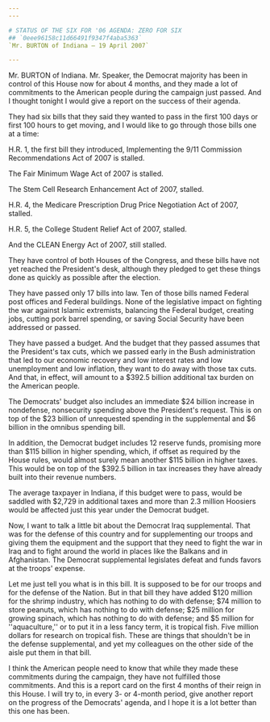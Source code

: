 ```yaml
---
---

# STATUS OF THE SIX FOR '06 AGENDA: ZERO FOR SIX
## `0eee96158c11d66491f9347f4aba5363`
`Mr. BURTON of Indiana — 19 April 2007`

---
```



Mr. BURTON of Indiana. Mr. Speaker, the Democrat majority has been in 
control of this House now for about 4 months, and they made a lot of 
commitments to the American people during the campaign just passed. And 
I thought tonight I would give a report on the success of their agenda.

They had six bills that they said they wanted to pass in the first 
100 days or first 100 hours to get moving, and I would like to go 
through those bills one at a time:

H.R. 1, the first bill they introduced, Implementing the 9/11 
Commission Recommendations Act of 2007 is stalled.

The Fair Minimum Wage Act of 2007 is stalled.

The Stem Cell Research Enhancement Act of 2007, stalled.

H.R. 4, the Medicare Prescription Drug Price Negotiation Act of 2007, 
stalled.

H.R. 5, the College Student Relief Act of 2007, stalled.

And the CLEAN Energy Act of 2007, still stalled.

They have control of both Houses of the Congress, and these bills 
have not yet reached the President's desk, although they pledged to get 
these things done as quickly as possible after the election.



They have passed only 17 bills into law. Ten of those bills named 
Federal post offices and Federal buildings. None of the legislative 
impact on fighting the war against Islamic extremists, balancing the 
Federal budget, creating jobs, cutting pork barrel spending, or saving 
Social Security have been addressed or passed.

They have passed a budget. And the budget that they passed assumes 
that the President's tax cuts, which we passed early in the Bush 
administration that led to our economic recovery and low interest rates 
and low unemployment and low inflation, they want to do away with those 
tax cuts. And that, in effect, will amount to a $392.5 billion 
additional tax burden on the American people.

The Democrats' budget also includes an immediate $24 billion increase 
in nondefense, nonsecurity spending above the President's request. This 
is on top of the $23 billion of unrequested spending in the 
supplemental and $6 billion in the omnibus spending bill.

In addition, the Democrat budget includes 12 reserve funds, promising 
more than $115 billion in higher spending, which, if offset as required 
by the House rules, would almost surely mean another $115 billion in 
higher taxes. This would be on top of the $392.5 billion in tax 
increases they have already built into their revenue numbers.

The average taxpayer in Indiana, if this budget were to pass, would 
be saddled with $2,729 in additional taxes and more than 2.3 million 
Hoosiers would be affected just this year under the Democrat budget.

Now, I want to talk a little bit about the Democrat Iraq 
supplemental. That was for the defense of this country and for 
supplementing our troops and giving them the equipment and the support 
that they need to fight the war in Iraq and to fight around the world 
in places like the Balkans and in Afghanistan. The Democrat 
supplemental legislates defeat and funds favors at the troops' expense.

Let me just tell you what is in this bill. It is supposed to be for 
our troops and for the defense of the Nation. But in that bill they 
have added $120 million for the shrimp industry, which has nothing to 
do with defense; $74 million to store peanuts, which has nothing to do 
with defense; $25 million for growing spinach, which has nothing to do 
with defense; and $5 million for ''aquaculture,'' or to put it in a 
less fancy term, it is tropical fish. Five million dollars for research 
on tropical fish. These are things that shouldn't be in the defense 
supplemental, and yet my colleagues on the other side of the aisle put 
them in that bill.

I think the American people need to know that while they made these 
commitments during the campaign, they have not fulfilled those 
commitments. And this is a report card on the first 4 months of their 
reign in this House. I will try to, in every 3- or 4-month period, give 
another report on the progress of the Democrats' agenda, and I hope it 
is a lot better than this one has been.
